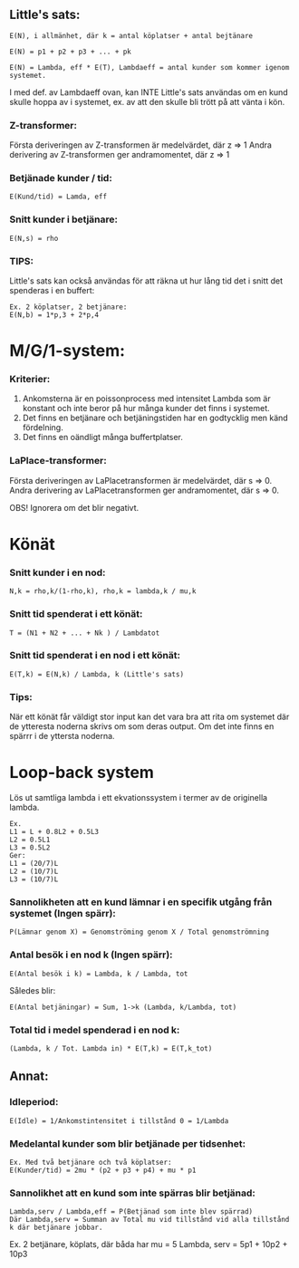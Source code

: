 ## Little's sats:
	E(N), i allmänhet, där k = antal köplatser + antal bejtänare

	E(N) = p1 + p2 + p3 + ... + pk	
	
	E(N) = Lambda, eff * E(T), Lambdaeff = antal kunder som kommer igenom systemet.

I med def. av Lambdaeff ovan, kan INTE Little's sats användas om en kund skulle hoppa av i systemet, ex. av att den skulle bli trött på att vänta i kön.

### Z-transformer:

Första deriveringen av Z-transformen är medelvärdet, där z => 1
Andra derivering av Z-transformen ger andramomentet, där z => 1

### Betjänade kunder / tid:

	E(Kund/tid) = Lamda, eff

### Snitt kunder i betjänare:

	E(N,s) = rho

### TIPS:

Little's sats kan också användas för att räkna ut hur lång tid det i snitt det spenderas i en buffert:
	
	Ex. 2 köplatser, 2 betjänare:
	E(N,b) = 1*p,3 + 2*p,4


	
# M/G/1-system:

### Kriterier:

1. Ankomsterna är en poissonprocess med intensitet Lambda som är konstant och inte beror på hur många kunder det finns i systemet. 
2. Det finns en betjänare och betjäningstiden har en godtycklig men känd fördelning.
3. Det finns en oändligt många buffertplatser.


### LaPlace-transformer:

Första deriveringen av LaPlacetransformen är medelvärdet, där s => 0.
Andra derivering av LaPlacetransformen ger andramomentet, där s => 0.

OBS! Ignorera om det blir negativt.
# Könät

### Snitt kunder i en nod:
	
	N,k = rho,k/(1-rho,k), rho,k = lambda,k / mu,k 

### Snitt tid spenderat i ett könät:

	T = (N1 + N2 + ... + Nk ) / Lambdatot

### Snitt tid spenderat i en nod i ett könät:

	E(T,k) = E(N,k) / Lambda, k (Little's sats)

### Tips:

När ett könät får väldigt stor input kan det vara bra att rita om systemet där de ytteresta noderna skrivs om som deras output. Om det inte finns en spärrr i de yttersta noderna.

# Loop-back system

Lös ut samtliga lambda i  ett ekvationssystem i termer av de originella lambda. 

	Ex.
	L1 = L + 0.8L2 + 0.5L3
	L2 = 0.5L1
	L3 = 0.5L2
	Ger:
	L1 = (20/7)L
	L2 = (10/7)L
	L3 = (10/7)L

### Sannolikheten att en kund lämnar i en specifik utgång från systemet (Ingen spärr):

	P(Lämnar genom X) = Genomströming genom X / Total genomströmning

### Antal besök i en nod k (Ingen spärr):
	
	E(Antal besök i k) = Lambda, k / Lambda, tot

Således blir:

	E(Antal betjäningar) = Sum, 1->k (Lambda, k/Lambda, tot)

### Total tid i medel spenderad i en nod k:
	
	(Lambda, k / Tot. Lambda in) * E(T,k) = E(T,k_tot)

## Annat:
### Idleperiod:

	E(Idle) = 1/Ankomstintensitet i tillstånd 0 = 1/Lambda

### Medelantal kunder som blir betjänade per tidsenhet:
	
	Ex. Med två betjänare och två köplatser:
	E(Kunder/tid) = 2mu * (p2 + p3 + p4) + mu * p1

### Sannolikhet att en kund som inte spärras blir betjänad:

	Lambda,serv / Lambda,eff = P(Betjänad som inte blev spärrad)
	Där Lambda,serv = Summan av Total mu vid tillstånd vid alla tillstånd k där betjänare jobbar.
	
Ex. 2 betjänare, köplats, där båda har mu = 5
	Lambda, serv = 5p1 + 10p2 + 10p3

	

